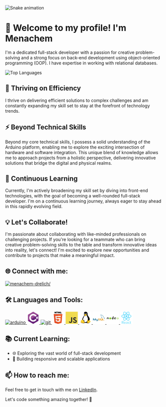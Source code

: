 <img src="https://raw.githubusercontent.com/menachem-d/menachem-d/output/snake.svg" alt="Snake animation" />

# 👋 Welcome to my profile! I'm Menachem

I'm a dedicated full-stack developer with a passion for creative problem-solving and a strong focus on back-end development using object-oriented programming (OOP). I have expertise in working with relational databases.

![Top Languages](https://github-readme-stats.vercel.app/api/top-langs/?username=Menachem-D&layout=compact)

## 🚀 Thriving on Efficiency
I thrive on delivering efficient solutions to complex challenges and am constantly expanding my skill set to stay at the forefront of technology trends.

## ⚡️ Beyond Technical Skills
Beyond my core technical skills, I possess a solid understanding of the Arduino platform, enabling me to explore the exciting intersection of hardware and software integration. This unique blend of knowledge allows me to approach projects from a holistic perspective, delivering innovative solutions that bridge the digital and physical realms.

## 🌱 Continuous Learning
Currently, I'm actively broadening my skill set by diving into front-end technologies, with the goal of becoming a well-rounded full-stack developer. I'm on a continuous learning journey, always eager to stay ahead in this rapidly evolving field.

## 💡 Let's Collaborate!
I'm passionate about collaborating with like-minded professionals on challenging projects. If you're looking for a teammate who can bring creative problem-solving skills to the table and transform innovative ideas into reality, let's connect! I'm excited to explore new opportunities and contribute to projects that make a meaningful impact.

## 🌐 Connect with me:
<p align="left">
<a href="https://linkedin.com/in/menachem-drelich/" target="_blank">
<img align="center" src="https://raw.githubusercontent.com/rahuldkjain/github-profile-readme-generator/master/src/images/icons/Social/linked-in-alt.svg" alt="menachem-drelich/" height="30" width="40" />
</a>
</p>

## 🛠️ Languages and Tools:
<p align="left"> 
<a href="https://www.arduino.cc/" target="_blank" rel="noreferrer"> 
<img src="https://cdn.worldvectorlogo.com/logos/arduino-1.svg" alt="arduino" width="40" height="40"/> 
</a> 
<a href="https://www.w3schools.com/cs/" target="_blank" rel="noreferrer"> 
<img src="https://raw.githubusercontent.com/devicons/devicon/master/icons/csharp/csharp-original.svg" alt="csharp" width="40" height="40"/> 
</a> 
<a href="https://git-scm.com/" target="_blank" rel="noreferrer"> 
<img src="https://www.vectorlogo.zone/logos/git-scm/git-scm-icon.svg" alt="git" width="40" height="40"/> 
</a> 
<a href="https://www.w3.org/html/" target="_blank" rel="noreferrer"> 
<img src="https://raw.githubusercontent.com/devicons/devicon/master/icons/html5/html5-original-wordmark.svg" alt="html5" width="40" height="40"/> 
</a> 
<a href="https://developer.mozilla.org/en-US/docs/Web/JavaScript" target="_blank" rel="noreferrer"> 
<img src="https://raw.githubusercontent.com/devicons/devicon/master/icons/javascript/javascript-original.svg" alt="javascript" width="40" height="40"/> 
</a> 
<a href="https://www.linux.org/" target="_blank" rel="noreferrer"> 
<img src="https://raw.githubusercontent.com/devicons/devicon/master/icons/linux/linux-original.svg" alt="linux" width="40" height="40"/> 
</a> 
<a href="https://www.mysql.com/" target="_blank" rel="noreferrer"> 
<img src="https://raw.githubusercontent.com/devicons/devicon/master/icons/mysql/mysql-original-wordmark.svg" alt="mysql" width="40" height="40"/> 
</a> 
<a href="https://nodejs.org" target="_blank" rel="noreferrer"> 
<img src="https://raw.githubusercontent.com/devicons/devicon/master/icons/nodejs/nodejs-original-wordmark.svg" alt="nodejs" width="40" height="40"/> 
</a> 
<a href="https://reactjs.org/" target="_blank" rel="noreferrer"> 
<img src="https://raw.githubusercontent.com/devicons/devicon/master/icons/react/react-original-wordmark.svg" alt="react" width="40" height="40"/> 
</a> 
</p>

## 📚 Current Learning:
- 🌐 Exploring the vast world of full-stack development
- 📱 Building responsive and scalable applications

## 📫 How to reach me:
Feel free to get in touch with me on [LinkedIn](https://linkedin.com/in/menachem-drelich/).

Let's code something amazing together! 🚀
